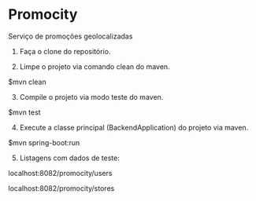 # Promocity
Serviço de promoções geolocalizadas

1. Faça o clone do repositório.

2. Limpe o projeto via comando clean do maven.

$mvn clean

3. Compile o projeto via modo teste do maven. 

$mvn test

4. Execute a classe principal (BackendApplication) do projeto via maven. 

$mvn spring-boot:run

5. Listagens com dados de teste:

localhost:8082/promocity/users

localhost:8082/promocity/stores

